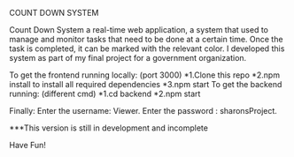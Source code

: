 COUNT DOWN SYSTEM 

Count Down System a real-time web application, a system that used to manage and monitor tasks that need to be done at a certain time. 
Once the task is completed, it can be marked with the relevant color.
I developed this system as part of my final project for a government organization.

To get the frontend running locally:  (port 3000)
  *1.Clone this repo
  *2.npm install to install all required dependencies
  *3.npm start 
To get the backend running: (different cmd)
  *1.cd backend
  *2.npm start
  
Finally:
Enter the username: Viewer.
Enter the password : sharonsProject.

***This version is still in development and incomplete

Have Fun!
